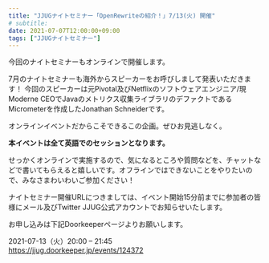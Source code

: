 ```yaml
---
title: "JJUGナイトセミナー「OpenRewriteの紹介！」7/13(火) 開催"
# subtitle:
date: 2021-07-07T12:00:00+09:00
tags: ["JJUGナイトセミナー"]
---
```

今回のナイトセミナーもオンラインで開催します。

7月のナイトセミナーも海外からスピーカーをお呼びしまして発表いただきます！
今回のスピーカーは元Pivotal及びNetflixのソフトウェアエンジニア/現Moderne CEOでJavaのメトリクス収集ライブラリのデファクトであるMicrometerを作成したJonathan Schneiderです。

オンラインイベントだからこそできるこの企画。ぜひお見逃しなく。

**本イベントは全て英語でのセッションとなります。**

せっかくオンラインで実施するので、気になるところや質問などを、チャットなどで書いてもらえると嬉しいです。オフラインではできないことをやりたいので、みなさまわいわいご参加ください！

ナイトセミナー開催URLにつきましては、イベント開始15分前までに参加者の皆様にメール及びTwitter JJUG公式アカウントでお知らせいたします。

お申し込みは下記Doorkeeperページよりお願いします。

2021-07-13（火）20:00 – 21:45  
https://jjug.doorkeeper.jp/events/124372
